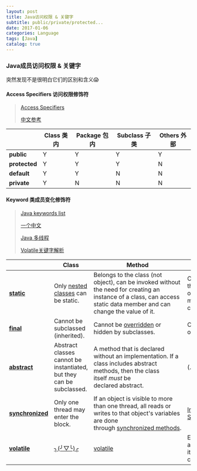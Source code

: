 ```yaml
---
layout: post
title: Java访问权限 & 关键字
subtitle: public/private/protected...
date: 2017-01-06
categories: Language
tags: [Java]
catalog: true
---
```


### Java成员访问权限 & 关键字

突然发现不是很明白它们的区别和含义😱

#### Access Specifiers 访问权限修饰符

>  [Access Specifiers](https://docs.oracle.com/javase/tutorial/java/javaOO/accesscontrol.html)
>
>  [中文参考](http://www.cnblogs.com/jingmengxintang/p/5898900.html)

|               | Class 类内 | Package 包内 | Subclass 子类 | Others 外部 |
| ------------- | -------- | ---------- | ----------- | --------- |
| **public**    | Y        | Y          | Y           | Y         |
| **protected** | Y        | Y          | Y           | N         |
| **default**   | Y        | Y          | N           | N         |
| **private**   | Y        | N          | N           | N         |

####  Keyword 类成员变化修饰符

> [Java keywords list](https://en.wikipedia.org/wiki/List_of_Java_keywords)
>
> [一个中文](http://11257808.blog.51cto.com/11247808/1884506)
>
> [Java 多线程](https://github.com/pzxwhc/MineKnowContainer/issues/7)
>
> [Volatile关键字解析](http://www.cnblogs.com/dolphin0520/p/3920373.html)

|                                          | Class                                    | Method                                   | Variables                                |
| ---------------------------------------- | ---------------------------------------- | ---------------------------------------- | ---------------------------------------- |
| **[static](http://www.javatpoint.com/static-keyword-in-java)** | Only [nested classes](https://docs.oracle.com/javase/tutorial/java/javaOO/nested.html) can be static. | Belongs to the class (not object),  can be invoked without the need for creating an instance of a class,  can access static data member and can change the value of it. | Can be used to refer the common property of all objects,  gets memory only once in class area. |
| **[final](https://en.wikipedia.org/wiki/Final_(Java))** | Cannot be subclassed (inherited).        | Cannot be [overridden](https://en.wikipedia.org/wiki/Method_overriding) or hidden by subclasses. | Can only be initialized once.            |
| **[abstract](http://docs.oracle.com/javase/tutorial/java/IandI/abstract.html)** | Abstract classes cannot be instantiated, but they can be subclassed. | A method that is declared without an implementation.  If a class includes abstract methods, then the class itself *must* be declared abstract. | (._.)                                    |
| **[synchronized](http://winterbe.com/posts/2015/04/30/java8-concurrency-tutorial-synchronized-locks-examples/)** | Only one thread may enter the block.     | If an object is visible to more than one thread, all reads or writes to that object's variables are done through [synchronized methods](https://docs.oracle.com/javase/tutorial/essential/concurrency/syncmeth.html). | [Intrinsic Locks and Synchronization](https://docs.oracle.com/javase/tutorial/essential/concurrency/locksync.html) |
| **[volatile](http://www.ibm.com/developerworks/cn/java/j-jtp06197.html)** | [╮(╯▽╰)╭](http://www.geeksforgeeks.org/volatile-keyword-in-java/) | [volatile](https://en.wikipedia.org/wiki/Volatile_(computer_programming)) | Every [thread](https://en.wikipedia.org/wiki/Thread_(computer_science)) accessing a volatile field will read its current value before continuing. |

